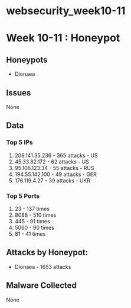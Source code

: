 # websecurity_week10-11

# Week 10-11 : Honeypot

## Honeypots
- Dionaea

## Issues
None

## Data
### Top 5 IPs
1. 209.141.35.236 - 365 attacks - US
2. 45.33.82.172 - 62 attacks - US
3. 95.106.123.34 - 55 attacks - RUS
4. 194.55.142.100 - 49 attacks - GER
5. 176.119.4.27 - 39 attacks - UKR

### Top 5 Ports
1. 23 - 137 times
2. 8088 - 510 times
3. 445 - 91 times
4. 5060 - 90 times
5. 81 - 41 times

## Attacks by Honeypot:
- Dionaea - 1653 attacks

## Malware Collected
None
